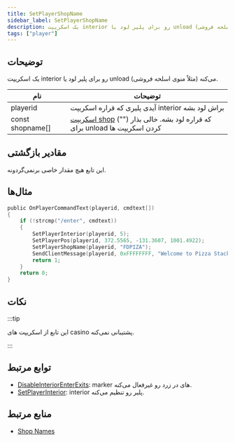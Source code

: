 ```yaml
---
title: SetPlayerShopName
sidebar_label: SetPlayerShopName
description: یک اسکریپت interior رو برای پلیر لود یا unload می‌کنه (مثلاً منوی اسلحه فروشی).
tags: ["player"]
---
```


## توضیحات

یک اسکریپت interior رو برای پلیر لود یا unload می‌کنه (مثلاً منوی اسلحه فروشی).

| نام              | توضیحات                                                                               |
| ---------------- | ------------------------------------------------------------------------------------- |
| playerid         | آیدی پلیری که قراره اسکریپت interior براش لود بشه                                      |
| const shopname[] | [اسکریپت shop](../resources/shopnames) که قراره لود بشه. خالی بذار ("") برای unload کردن اسکریپت ها |

## مقادیر بازگشتی

این تابع هیچ مقدار خاصی برنمی‌گردونه.

## مثال‌ها

```c
public OnPlayerCommandText(playerid, cmdtext[])
{
    if (!strcmp("/enter", cmdtext))
    {
        SetPlayerInterior(playerid, 5);
        SetPlayerPos(playerid, 372.5565, -131.3607, 1001.4922);
        SetPlayerShopName(playerid, "FDPIZA");
        SendClientMessage(playerid, 0xFFFFFFFF, "Welcome to Pizza Stack!");
        return 1;
    }
    return 0;
}
```

## نکات

:::tip

این تابع از اسکریپت های casino پشتیبانی نمی‌کنه.

:::

## توابع مرتبط

- [DisableInteriorEnterExits](DisableInteriorEnterExits): marker های در زرد رو غیرفعال می‌کنه.
- [SetPlayerInterior](SetPlayerInterior): interior پلیر رو تنظیم می‌کنه.

## منابع مرتبط

- [Shop Names](../resources/shopnames)